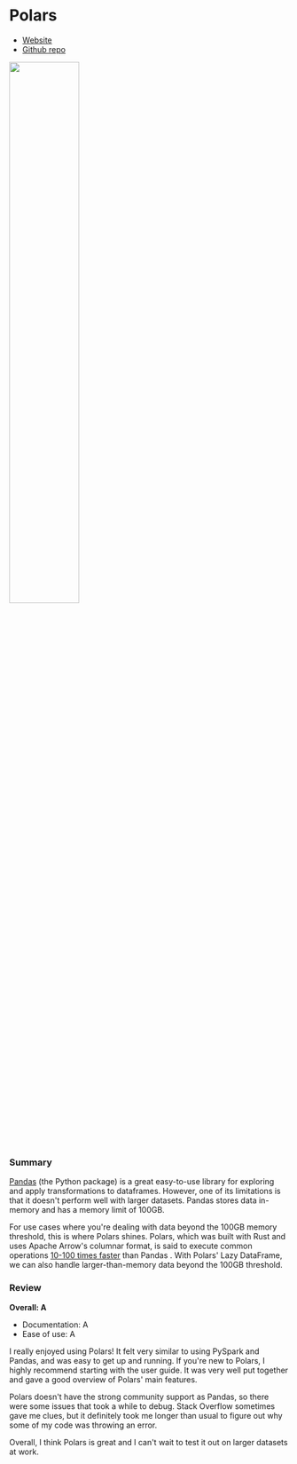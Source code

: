 # Polars

- [Website](https://pola.rs/)
- [Github repo](https://github.com/pola-rs/polars)


<img src="../assets/polars.png" width="50%">

### Summary 

[Pandas](https://pandas.pydata.org/) (the Python package) is a great easy-to-use library for exploring and apply transformations to dataframes. However, one of its limitations is that it doesn't perform well with larger datasets. Pandas stores data in-memory and has a memory limit of 100GB. 

For use cases where you're dealing with data beyond the 100GB memory threshold, this is where Polars shines. Polars, which was built with Rust and uses Apache Arrow's columnar format, is said to execute common operations [10-100 times faster](https://blog.jetbrains.com/dataspell/2023/08/polars-vs-pandas-what-s-the-difference/#:~:text=As%20you%20can%20see%2C%20Polars,out%2Dof%2Dmemory%20errors.) than Pandas . With Polars' Lazy DataFrame, we can also handle larger-than-memory data beyond the 100GB threshold. 

### Review 

**Overall: A**

- Documentation: A
- Ease of use: A

I really enjoyed using Polars! It felt very similar to using PySpark and Pandas, and was easy to get up and running. If you're new to Polars, I highly recommend starting with the user guide. It was very well put together and gave a good overview of Polars' main features. 

Polars doesn't have the strong community support as Pandas, so there were some issues that took a while to debug. Stack Overflow sometimes gave me clues, but it definitely took me longer than usual to figure out why some of my code was throwing an error. 

Overall, I think Polars is great and I can't wait to test it out on larger datasets at work.